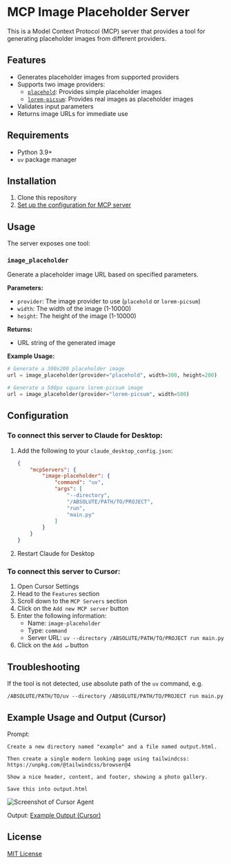 # MCP Image Placeholder Server

This is a Model Context Protocol (MCP) server that provides a tool for generating placeholder images from different providers.

## Features

- Generates placeholder images from supported providers
- Supports two image providers:
  - [`placehold`](https://placehold.co/): Provides simple placeholder images
  - [`lorem-picsum`](https://picsum.photos/): Provides real images as placeholder images
- Validates input parameters
- Returns image URLs for immediate use

## Requirements

- Python 3.9+
- `uv` package manager

## Installation

1. Clone this repository
2. [Set up the configuration for MCP server](#configuration)

## Usage

The server exposes one tool:

### `image_placeholder`

Generate a placeholder image URL based on specified parameters.

**Parameters:**
- `provider`: The image provider to use (`placehold` or `lorem-picsum`)
- `width`: The width of the image (1-10000)
- `height`: The height of the image (1-10000)

**Returns:**
- URL string of the generated image

**Example Usage:**
```python
# Generate a 300x200 placeholder image
url = image_placeholder(provider="placehold", width=300, height=200)

# Generate a 500px square lorem-picsum image
url = image_placeholder(provider="lorem-picsum", width=500)
```

## Configuration

### To connect this server to Claude for Desktop:

1. Add the following to your `claude_desktop_config.json`:
   ```json
   {
       "mcpServers": {
           "image-placeholder": {
               "command": "uv",
               "args": [
                   "--directory",
                   "/ABSOLUTE/PATH/TO/PROJECT",
                   "run",
                   "main.py"
               ]
           }
       }
   }
   ```
2. Restart Claude for Desktop

### To connect this server to Cursor:

1. Open Cursor Settings
2. Head to the `Features` section
3. Scroll down to the `MCP Servers` section
4. Click on the `Add new MCP server` button
5. Enter the following information:
   - Name: `image-placeholder`
   - Type: `command`
   - Server URL: `uv --directory /ABSOLUTE/PATH/TO/PROJECT run main.py`
6. Click on the `Add ↵` button


## Troubleshooting

If the tool is not detected, use absolute path of the `uv` command, e.g.
```
/ABSOLUTE/PATH/TO/uv --directory /ABSOLUTE/PATH/TO/PROJECT run main.py
```

## Example Usage and Output (Cursor)

Prompt:
```
Create a new directory named "example" and a file named output.html.

Then create a single modern looking page using tailwindcss: https://unpkg.com/@tailwindcss/browser@4

Show a nice header, content, and footer, showing a photo gallery.

Save this into output.html
```

![Screenshot of Cursor Agent](example/cursor-agent.png)

Output:
[Example Output (Cursor)](example/output.html)

## License

[MIT License](LICENSE)
